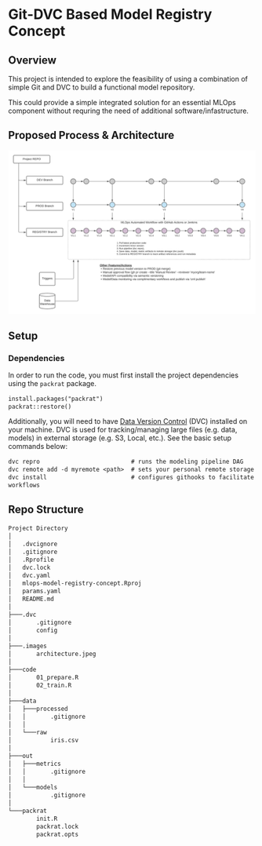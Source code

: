 # Git-DVC Based Model Registry Concept

## Overview

This project is intended to explore the feasibility of using a combination of simple Git and DVC to build a functional model repository.

This could provide a simple integrated solution for an essential MLOps component without requring the need of additional software/infastructure.


## Proposed Process & Architecture

![architecture](./.images/architecture.jpeg)


## Setup

### Dependencies

In order to run the code, you must first install the project dependencies using the `packrat` package.

```
install.packages("packrat")
packrat::restore()
```

Additionally, you will need to have [Data Version Control](https://dvc.org/) (DVC) installed on your machine. DVC is used for tracking/managing large files (e.g. data, models) in external storage (e.g. S3, Local, etc.). See the basic setup commands below:

```
dvc repro                          # runs the modeling pipeline DAG
dvc remote add -d myremote <path>  # sets your personal remote storage
dvc install                        # configures githooks to facilitate workflows

```

## Repo Structure

```
Project Directory
│
│   .dvcignore
│   .gitignore
│   .Rprofile
│   dvc.lock
│   dvc.yaml
│   mlops-model-registry-concept.Rproj
│   params.yaml
│   README.md
│
├───.dvc
│       .gitignore
│       config
│
├───.images
│       architecture.jpeg
│
├───code
│       01_prepare.R
│       02_train.R
│
├───data
│   ├───processed
│   │       .gitignore
│   │
│   └───raw
│           iris.csv
│
├───out
│   ├───metrics
│   │       .gitignore
│   │
│   └───models
│           .gitignore
│
└───packrat
        init.R
        packrat.lock
        packrat.opts
```
